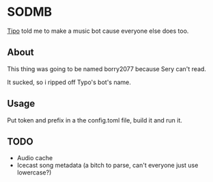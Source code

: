 # SODMB

[Tipo](https://github.com/thetipo01) told me to make a music bot cause everyone else does too.

## About
This thing was going to be named borry2077 because Sery can't read.

It sucked, so i ripped off Typo's bot's name.

## Usage
Put token and prefix in a the config.toml file, build it and run it.

## TODO
- Audio cache
- Icecast song metadata (a bitch to parse, can't everyone just use lowercase?)
